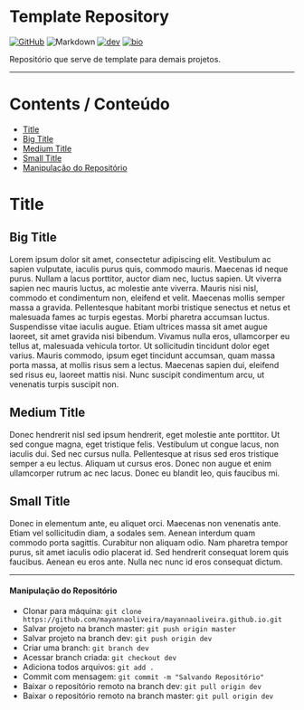 Template Repository
================

[![GitHub](https://img.shields.io/badge/GitHub-181717.svg?style=for-the-badge&logo=GitHub&logoColor=white)](https://github.com/mayannaoliveira/) ![Markdown](https://img.shields.io/badge/Markdown-000000.svg?style=for-the-badge&logo=Markdown&logoColor=white) [![dev](https://img.shields.io/badge/dev.to-0A0A0A.svg?style=for-the-badge&logo=devdotto&logoColor=white)](https://bio.link/mayanna) [![bio](https://img.shields.io/badge/Bio%20Link-000000.svg?style=for-the-badge&logo=Bio-Link&logoColor=white)](https://bio.link/mayanna)

Repositório que serve de template para demais projetos.

---

# Contents / Conteúdo

- [Title](#title)
- [Big Title](#big-title)
- [Medium Title](#medium-title) 
- [Small Title](#small-title) 
- [Manipulação do Repositório](#manipulação-do-repositório) 



# Title

## Big Title

Lorem ipsum dolor sit amet, consectetur adipiscing elit. Vestibulum ac sapien vulputate, iaculis purus quis, commodo mauris. Maecenas id neque purus. Nullam a lacus porttitor, auctor diam nec, luctus sapien. Ut viverra sapien nec mauris luctus, ac molestie ante viverra. Mauris nisi nisl, commodo et condimentum non, eleifend et velit. Maecenas mollis semper massa a gravida. Pellentesque habitant morbi tristique senectus et netus et malesuada fames ac turpis egestas. Morbi pharetra accumsan luctus. Suspendisse vitae iaculis augue. Etiam ultrices massa sit amet augue laoreet, sit amet gravida nisi bibendum. Vivamus nulla eros, ullamcorper eu tellus at, malesuada vehicula tortor. Ut sollicitudin tincidunt dolor eget varius. Mauris commodo, ipsum eget tincidunt accumsan, quam massa porta massa, at mollis risus sem a lectus. Maecenas sapien dui, eleifend sed risus eu, laoreet mattis nisi. Nunc suscipit condimentum arcu, ut venenatis turpis suscipit non.

## Medium Title

Donec hendrerit nisl sed ipsum hendrerit, eget molestie ante porttitor. Ut sed congue magna, eget tristique felis. Vestibulum ut congue lacus, non iaculis dui. Sed nec cursus nulla. Pellentesque at risus sed eros tristique semper a eu lectus. Aliquam ut cursus eros. Donec non augue et enim ullamcorper rutrum ac nec lacus. Donec eu blandit leo, quis faucibus mi.


## Small Title

Donec in elementum ante, eu aliquet orci. Maecenas non venenatis ante. Etiam vel sollicitudin diam, a sodales sem. Aenean interdum quam commodo porta sagittis. Curabitur non aliquam odio. Nam pharetra tempor purus, sit amet iaculis odio placerat id. Sed hendrerit consequat lorem quis faucibus. Aenean eu eros ante. Nulla nec nunc id eros consequat dictum.

---

#### Manipulação do Repositório

- Clonar para máquina: `git clone https://github.com/mayannaoliveira/mayannaoliveira.github.io.git`
- Salvar projeto na branch master: `git push origin master`
- Salvar projeto na branch dev: `git push origin dev`
- Criar uma branch: `git branch dev`
- Acessar branch criada: `git checkout dev`
- Adiciona todos arquivos: `git add .`
- Commit com mensagem: `git commit -m "Salvando Repositório"`
- Baixar o repositório remoto na branch dev: `git pull origin dev`
- Baixar o repositório remoto na branch master: `git pull origin dev`

